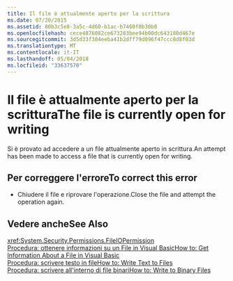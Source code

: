 ```yaml
---
title: Il file è attualmente aperto per la scrittura
ms.date: 07/20/2015
ms.assetid: 80b3c5e8-3a5c-4d60-b1ac-b7460f0b30b0
ms.openlocfilehash: cece4876082ce673283bee94b00dc643180d467e
ms.sourcegitcommit: 3d5d33f384eeba41b2dff79d096f47ccc8d8f03d
ms.translationtype: MT
ms.contentlocale: it-IT
ms.lasthandoff: 05/04/2018
ms.locfileid: "33637570"
---
```

# <a name="the-file-is-currently-open-for-writing"></a><span data-ttu-id="5ab52-102">Il file è attualmente aperto per la scrittura</span><span class="sxs-lookup"><span data-stu-id="5ab52-102">The file is currently open for writing</span></span>
<span data-ttu-id="5ab52-103">Si è provato ad accedere a un file attualmente aperto in scrittura.</span><span class="sxs-lookup"><span data-stu-id="5ab52-103">An attempt has been made to access a file that is currently open for writing.</span></span>  
  
## <a name="to-correct-this-error"></a><span data-ttu-id="5ab52-104">Per correggere l'errore</span><span class="sxs-lookup"><span data-stu-id="5ab52-104">To correct this error</span></span>  
  
-   <span data-ttu-id="5ab52-105">Chiudere il file e riprovare l'operazione.</span><span class="sxs-lookup"><span data-stu-id="5ab52-105">Close the file and attempt the operation again.</span></span>  
  
## <a name="see-also"></a><span data-ttu-id="5ab52-106">Vedere anche</span><span class="sxs-lookup"><span data-stu-id="5ab52-106">See Also</span></span>  
 <xref:System.Security.Permissions.FileIOPermission>  
 [<span data-ttu-id="5ab52-107">Procedura: ottenere informazioni su un File in Visual Basic</span><span class="sxs-lookup"><span data-stu-id="5ab52-107">How to: Get Information About a File in Visual Basic</span></span>](http://msdn.microsoft.com/library/ca0720ec-f40e-4c11-9748-0ce1685c78f0)  
 [<span data-ttu-id="5ab52-108">Procedura: scrivere testo in file</span><span class="sxs-lookup"><span data-stu-id="5ab52-108">How to: Write Text to Files</span></span>](../../visual-basic/developing-apps/programming/drives-directories-files/how-to-write-text-to-files.md)  
 [<span data-ttu-id="5ab52-109">Procedura: scrivere all'interno di file binari</span><span class="sxs-lookup"><span data-stu-id="5ab52-109">How to: Write to Binary Files</span></span>](../../visual-basic/developing-apps/programming/drives-directories-files/how-to-write-to-binary-files.md)
